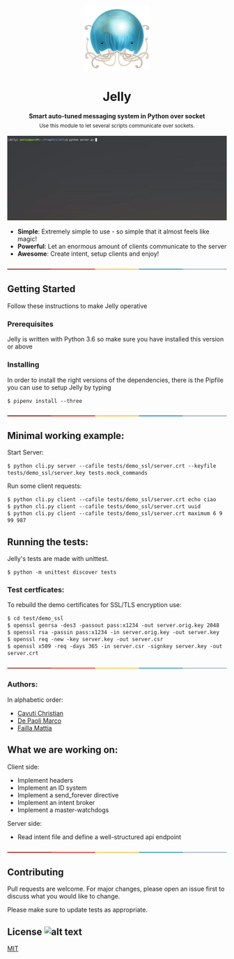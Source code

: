 <p align="center">
  <img src="https://raw.githubusercontent.com/MattiaFailla/Jelly/master/docs/img/Jelly-icon.png" alt="Logo" width="150" height="150" />
</p>
<h1 align="center">Jelly</h1>
<p align="center">
  <b>Smart auto-tuned messaging system in Python over socket</b></br>
  <sub>Use this module to let several scripts communicate over sockets.<sub>
</p>


<p align="center">
  <img src="https://raw.githubusercontent.com/MattiaFailla/Jelly/master/docs/img/jellyserver.gif" alt="Demo-server" width="800" />
</p>

* **Simple**: Extremely simple to use - so simple that it almost feels like magic!
* **Powerful**: Let an enormous amount of clients communicate to the server
* **Awesome**: Create intent, setup clients and enjoy!

[![-----------------------------------------------------](https://raw.githubusercontent.com/MattiaFailla/Jelly/master/docs/img/colored.png)](#getting-started)

## Getting Started
Follow these instructions to make Jelly operative

### Prerequisites
Jelly is written with Python 3.6 so make sure you have installed this version or above

### Installing
In order to install the right versions of the dependencies, there is the Pipfile you can use to setup Jelly by typing

```
$ pipenv install --three
```

[![-----------------------------------------------------](https://raw.githubusercontent.com/MattiaFailla/Jelly/master/docs/img/colored.png)](#tests)

## Minimal working example:

Start Server:

```
$ python cli.py server --cafile tests/demo_ssl/server.crt --keyfile tests/demo_ssl/server.key tests.mock_commands
```

Run some client requests:

```
$ python cli.py client --cafile tests/demo_ssl/server.crt echo ciao
$ python cli.py client --cafile tests/demo_ssl/server.crt uuid
$ python cli.py client --cafile tests/demo_ssl/server.crt maximum 6 9 99 987

```


## Running the tests:
Jelly's tests are made with unittest.

```
$ python -m unittest discover tests
```

### Test certficates:

To rebuild the demo certificates for SSL/TLS encryption use:

```
$ cd test/demo_ssl
$ openssl genrsa -des3 -passout pass:x1234 -out server.orig.key 2048
$ openssl rsa -passin pass:x1234 -in server.orig.key -out server.key
$ openssl req -new -key server.key -out server.csr
$ openssl x509 -req -days 365 -in server.csr -signkey server.key -out server.crt
```

[![-----------------------------------------------------](https://raw.githubusercontent.com/MattiaFailla/Jelly/master/docs/img/colored.png)](#info)
### Authors:
In alphabetic order:
* [Cavuti Christian](https://github.com/Kavuti)
* [De Paoli Marco](https://github.com/depaolim)
* [Failla Mattia](https://github.com/MattiaFailla)

## What we are working on:
Client side:
* Implement headers
* Implement an ID system
* Implement a send_forever directive
* Implement an intent broker
* Implement a master-watchdogs

Server side:
* Read intent file and define a well-structured api endpoint

[![-----------------------------------------------------](https://raw.githubusercontent.com/MattiaFailla/Jelly/master/docs/img/colored.png)](#contribute)
## Contributing
Pull requests are welcome. For major changes, please open an issue first to discuss what you would like to change.

Please make sure to update tests as appropriate.

## License ![alt text](https://img.shields.io/npm/l/express.svg)
[MIT](https://choosealicense.com/licenses/mit/)